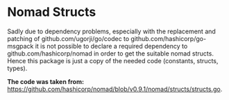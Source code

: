 # Nomad Structs

Sadly due to dependency problems, especially with the replacement and patching of github.com/ugorji/go/codec to github.com/hashicorp/go-msgpack it is not possible to declare a required dependency to github.com/hashicorp/nomad in order to get the suitable nomad structs. Hence this package is just a copy of the needed code (constants, structs, types).

**The code was taken from:** https://github.com/hashicorp/nomad/blob/v0.9.1/nomad/structs/structs.go.
